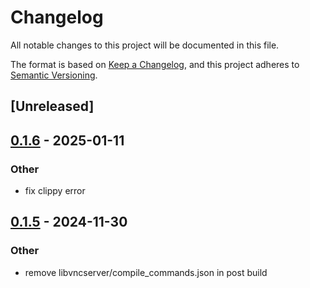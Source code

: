 # Changelog

All notable changes to this project will be documented in this file.

The format is based on [Keep a Changelog](https://keepachangelog.com/en/1.0.0/),
and this project adheres to [Semantic Versioning](https://semver.org/spec/v2.0.0.html).

## [Unreleased]

## [0.1.6](https://github.com/Chiichen/libvnc-rs/compare/libvnc-sys-v0.1.5...libvnc-sys-v0.1.6) - 2025-01-11

### Other

- fix clippy error

## [0.1.5](https://github.com/Chiichen/libvnc-rs/compare/libvnc-sys-v0.1.4...libvnc-sys-v0.1.5) - 2024-11-30

### Other

- remove libvncserver/compile_commands.json in post build
